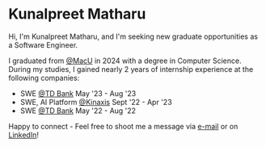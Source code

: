 
<h1 align="left">Kunalpreet Matharu</h1>

Hi, I'm Kunalpreet Matharu, and I'm seeking new graduate opportunities as a Software Engineer.

I graduated from [@MacU](https://www.eng.mcmaster.ca/cas/programs/degree-options/basc/computer-science) in 2024 with a degree in Computer Science. During my studies, I gained nearly 2 years of internship experience at the following companies:
* SWE [@TD Bank](https://www.td.com/ca/) May '23 - Aug '23
* SWE, AI Platform [@Kinaxis](https://www.kinaxis.com/) Sept '22 - Apr '23
* SWE [@TD Bank](https://www.td.com/ca/) May '22 - Aug '22

Happy to connect - Feel free to shoot me a message via [e-mail](mailto:kunalpreet.m@gmail.com) or on [LinkedIn](https://www.linkedin.com/in/kunal-matharu/)!
